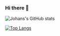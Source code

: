 ### Hi there 👋
![Johans's GitHub stats](https://github-readme-stats.vercel.app/api?username=JohanAnderssonOstling&count_private=true)


[![Top Langs](https://github-readme-stats-git-masterrstaa-rickstaa.vercel.app/api/top-langs/?username=JohanAnderssonOstling&langs_count=20&exclude_repo=eBiblis,johan.andersson.ostling.github.io)](https://github.com/anuraghazra/github-readme-stats)



<!--
**JohanAnderssonOstling/JohanAnderssonOstling** is a ✨ _special_ ✨ repository because its `README.md` (this file) appears on your GitHub profile.

Here are some ideas to get you started:

- 🔭 I’m currently working on ...
- 🌱 I’m currently learning ...
- 👯 I’m looking to collaborate on ...
- 🤔 I’m looking for help with ...
- 💬 Ask me about ...
- 📫 How to reach me: ...
- 😄 Pronouns: ...
- ⚡ Fun fact: ...
-->
